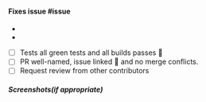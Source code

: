 #### Fixes issue #issue <!-- Add Issue Number here -->
<!-- Describe What you did in this pr -->
- 
- 


- [ ] Tests all green tests and all builds passes :green_heart:
- [ ] PR well-named, issue linked :paperclip: and no merge conflicts.
- [ ] Request review from other contributors

##### Screenshots(if appropriate)



